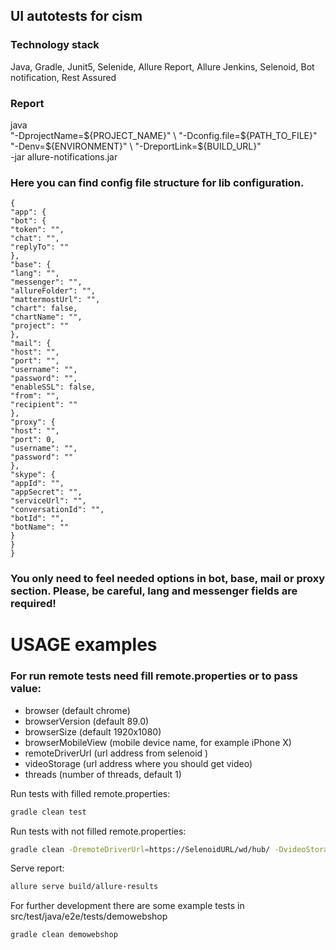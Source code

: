 ## UI autotests for cism

### Technology stack

Java, Gradle, Junit5, Selenide, Allure Report, Allure  Jenkins, Selenoid,  Bot notification, Rest Assured

### Report

java  \
"-DprojectName=${PROJECT_NAME}" \
"-Dconfig.file=${PATH_TO_FILE}" \
"-Denv=${ENVIRONMENT}" \
"-DreportLink=${BUILD_URL}" \
-jar allure-notifications.jar

### Here you can find config file structure for lib configuration.

    {
    "app": {
    "bot": {
    "token": "",
    "chat": "",
    "replyTo": ""
    },
    "base": {
    "lang": "",
    "messenger": "",
    "allureFolder": "",
    "mattermostUrl": "",
    "chart": false,
    "chartName": "",
    "project": ""
    },
    "mail": {
    "host": "",
    "port": "",
    "username": "",
    "password": "",
    "enableSSL": false,
    "from": "",
    "recipient": ""
    },
    "proxy": {
    "host": "",
    "port": 0,
    "username": "",
    "password": ""
    },
    "skype": {
    "appId": "",
    "appSecret": "",
    "serviceUrl": "",
    "conversationId": "",
    "botId": "",
    "botName": ""
    }
    }
    }

### You only need to feel needed options in bot, base, mail or proxy section. Please, be careful, lang and messenger fields are required!

# USAGE examples

### For run remote tests need fill remote.properties or to pass value:

* browser (default chrome)
* browserVersion (default 89.0)
* browserSize (default 1920x1080)
* browserMobileView (mobile device name, for example iPhone X)
* remoteDriverUrl (url address from selenoid )
* videoStorage (url address where you should get video)
* threads (number of threads, default 1)

Run tests with filled remote.properties:

```bash
gradle clean test
```

Run tests with not filled remote.properties:

```bash
gradle clean -DremoteDriverUrl=https://SelenoidURL/wd/hub/ -DvideoStorage=https://SelenoidURL/video/ -Dthreads=1 or more test
```

Serve report:

```bash
allure serve build/allure-results
```

For further development there are some example tests in src/test/java/e2e/tests/demowebshop


```bash
gradle clean demowebshop
```




